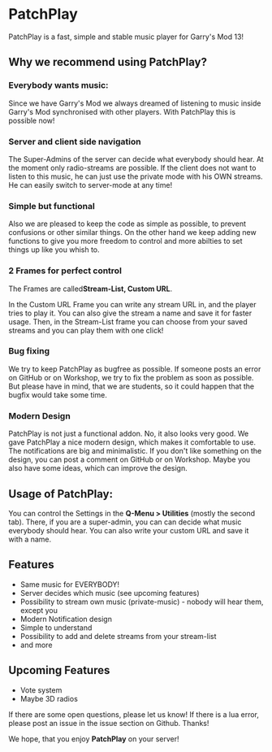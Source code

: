<h1>PatchPlay</h1>

PatchPlay is a fast, simple and stable music player for Garry's Mod 13!

<h2>Why we recommend using PatchPlay?</h2>

<h3>Everybody wants music:</h3>
Since we have Garry's Mod we always dreamed of listening to music inside Garry's Mod synchronised with other players. With PatchPlay this is possible now!

<h3>Server and client side navigation</h3>
The Super-Admins of the server can decide what everybody should hear. At the moment only radio-streams are possible. If the client does not want to listen to this music, he can just use the private mode with his OWN streams. He can easily switch to server-mode at any time!

<h3>Simple but functional</h3>
Also we are pleased to keep the code as simple as possible, to prevent confusions or other similar things.
On the other hand we keep adding new functions to give you more freedom to control and more abilties to set things up like you whish to.

<h3>2 Frames for perfect control</h3>
The Frames are called<b>Stream-List, Custom URL</b>.

In the Custom URL Frame you can write any stream URL in, and the player tries to play it. You can also give the stream a name and save it for faster usage. Then, in the Stream-List frame you can choose from your saved streams and you can play them with one click!

<h3>Bug fixing</h3>
We try to keep PatchPlay as bugfree as possible.
If someone posts an error on GitHub or on Workshop, we try to fix the problem as soon as possible. But please have in mind, that we are students, so it could happen that the bugfix would take some time.

<h3>Modern Design</h3>
PatchPlay is not just a functional addon. No, it also looks very good. We gave PatchPlay a nice modern design, which makes it comfortable to use. The notifications are big and minimalistic.
If you don't like something on the design, you can post a comment on GitHub or on Workshop. Maybe you also have some ideas, which can improve the design.


<h2>Usage of PatchPlay:</h2>

You can control the Settings in the <b>Q-Menu > Utilities</b> (mostly the second tab). There, if you are a super-admin, you can can decide what music everybody should hear. You can also write your custom URL and save it with a name.


<h2>Features</h2>

- Same music for EVERYBODY!
- Server decides which music (see upcoming features)
- Possibility to stream own music (private-music) - nobody will hear them, except you
- Modern Notification design
- Simple to understand
- Possibility to add and delete streams from your stream-list
- and more


<h2>Upcoming Features</h2>

- Vote system
- Maybe 3D radios

If there are some open questions, please let us know!
If there is a lua error, please post an issue in the issue section on Github. Thanks!

We hope, that you enjoy <b>PatchPlay</b> on your server!
